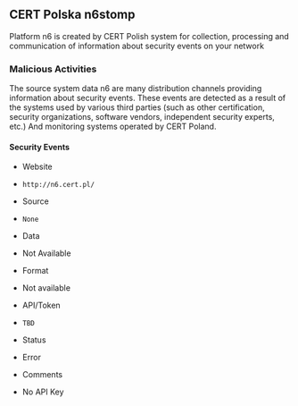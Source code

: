## CERT Polska n6stomp

Platform n6 is created by CERT Polish system for collection, processing and
communication of information about security events on your network

### Malicious Activities

The source system data n6 are many distribution channels providing information
about security events. These events are detected as a result of the systems used
by various third parties (such as other certification, security organizations,
software vendors, independent security experts, etc.) And monitoring systems
operated by CERT Poland.

#### Security Events
>
* Website
 - `http://n6.cert.pl/`
* Source
 - `None`
* Data
 - Not Available
* Format
 - Not available
* API/Token
 - `TBD`
* Status
 - Error
* Comments
 - No API Key
